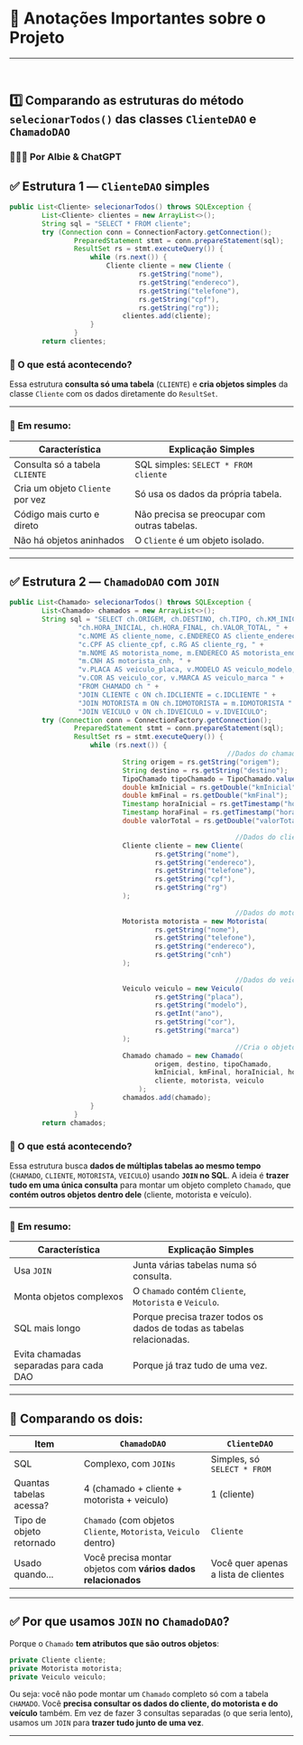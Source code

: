 # 📒 Anotações Importantes sobre o Projeto
---
&nbsp;
&nbsp;
## 1️⃣ Comparando as estruturas do método `selecionarTodos()` das classes `ClienteDAO` e `ChamadoDAO`
### 👩🏽‍💻 Por Albie & ChatGPT

## ✅ Estrutura 1 — **`ClienteDAO` simples**

```java
public List<Cliente> selecionarTodos() throws SQLException {
		List<Cliente> clientes = new ArrayList<>();
		String sql = "SELECT * FROM cliente";
		try (Connection conn = ConnectionFactory.getConnection();
				PreparedStatement stmt = conn.prepareStatement(sql);
				ResultSet rs = stmt.executeQuery()) {
					while (rs.next()) {
						Cliente cliente = new Cliente (
								rs.getString("nome"),
								rs.getString("endereco"),
								rs.getString("telefone"),
								rs.getString("cpf"),
								rs.getString("rg"));
							clientes.add(cliente);
					}
				}
		return clientes;
```

### 💬 O que está acontecendo?

Essa estrutura **consulta só uma tabela** (`CLIENTE`) e **cria objetos simples** da classe `Cliente` com os dados diretamente do `ResultSet`.

---

### 🧠 Em resumo:

| Característica                   | Explicação Simples                           |
| -------------------------------- | -------------------------------------------- |
| Consulta só a tabela `CLIENTE`   | SQL simples: `SELECT * FROM cliente`         |
| Cria um objeto `Cliente` por vez | Só usa os dados da própria tabela.           |
| Código mais curto e direto       | Não precisa se preocupar com outras tabelas. |
| Não há objetos aninhados         | O `Cliente` é um objeto isolado.             |

---

## ✅ Estrutura 2 — **`ChamadoDAO` com `JOIN`**

```java
public List<Chamado> selecionarTodos() throws SQLException {
		List<Chamado> chamados = new ArrayList<>();
		String sql = "SELECT ch.ORIGEM, ch.DESTINO, ch.TIPO, ch.KM_INICIAL, ch.KM_FINAL, " +
	             "ch.HORA_INICIAL, ch.HORA_FINAL, ch.VALOR_TOTAL, " +
	             "c.NOME AS cliente_nome, c.ENDERECO AS cliente_endereco, c.TELEFONE AS cliente_telefone, " +
	             "c.CPF AS cliente_cpf, c.RG AS cliente_rg, " +
	             "m.NOME AS motorista_nome, m.ENDERECO AS motorista_endereco, m.TELEFONE AS motorista_telefone, " +
	             "m.CNH AS motorista_cnh, " +
	             "v.PLACA AS veiculo_placa, v.MODELO AS veiculo_modelo, v.ANO AS veiculo_ano, " +
	             "v.COR AS veiculo_cor, v.MARCA AS veiculo_marca " +
	             "FROM CHAMADO ch " +
	             "JOIN CLIENTE c ON ch.IDCLIENTE = c.IDCLIENTE " +
	             "JOIN MOTORISTA m ON ch.IDMOTORISTA = m.IDMOTORISTA " +
	             "JOIN VEICULO v ON ch.IDVEICULO = v.IDVEICULO";
		try (Connection conn = ConnectionFactory.getConnection();
				PreparedStatement stmt = conn.prepareStatement(sql);
				ResultSet rs = stmt.executeQuery()) {
					while (rs.next()) {
                                                      //Dados do chamado
							String origem = rs.getString("origem");
							String destino = rs.getString("destino");
							TipoChamado tipoChamado = TipoChamado.valueOf(rs.getString("tipoChamado"));
							double kmInicial = rs.getDouble("kmInicial");
							double kmFinal = rs.getDouble("kmFinal");
							Timestamp horaInicial = rs.getTimestamp("horaInicial");
							Timestamp horaFinal = rs.getTimestamp("horaFinal");
							double valorTotal = rs.getDouble("valorTotal");

                                                        //Dados do cliente
							Cliente cliente = new Cliente(
									rs.getString("nome"),
									rs.getString("endereco"),
									rs.getString("telefone"),
									rs.getString("cpf"),
									rs.getString("rg")
							);
							
                                                        //Dados do motorista
							Motorista motorista = new Motorista(
									rs.getString("nome"),
									rs.getString("telefone"),
									rs.getString("endereco"),
									rs.getString("cnh")
							);
							
                                                        //Dados do veiculo
							Veiculo veiculo = new Veiculo(
									rs.getString("placa"),
									rs.getString("modelo"),
									rs.getInt("ano"),
									rs.getString("cor"),
									rs.getString("marca")
							);
                                                        //Cria o objeto chamado
							Chamado chamado = new Chamado(
									origem, destino, tipoChamado,
									kmInicial, kmFinal, horaInicial, horaFinal, valorTotal,
									cliente, motorista, veiculo
								);
							chamados.add(chamado);
					}
				}
		return chamados;
```

### 💬 O que está acontecendo?

Essa estrutura busca **dados de múltiplas tabelas ao mesmo tempo** (`CHAMADO`, `CLIENTE`, `MOTORISTA`, `VEICULO`) usando **`JOIN` no SQL**. A ideia é **trazer tudo em uma única consulta** para montar um objeto completo `Chamado`, que **contém outros objetos dentro dele** (cliente, motorista e veículo).

---

### 🧠 Em resumo:

| Característica                         | Explicação Simples                                                     |
| -------------------------------------- | ---------------------------------------------------------------------- |
| Usa `JOIN`                             | Junta várias tabelas numa só consulta.                                 |
| Monta objetos complexos                | O `Chamado` contém `Cliente`, `Motorista` e `Veiculo`.                 |
| SQL mais longo                         | Porque precisa trazer todos os dados de todas as tabelas relacionadas. |
| Evita chamadas separadas para cada DAO | Porque já traz tudo de uma vez.                                        |

---

## 🧩 Comparando os dois:

| Item                     | `ChamadoDAO`                                                     | `ClienteDAO`                         |
| ------------------------ | ---------------------------------------------------------------- | ------------------------------------ |
| SQL                      | Complexo, com `JOINs`                                            | Simples, só `SELECT * FROM`          |
| Quantas tabelas acessa?  | 4 (chamado + cliente + motorista + veiculo)                      | 1 (cliente)                          |
| Tipo de objeto retornado | `Chamado` (com objetos `Cliente`, `Motorista`, `Veiculo` dentro) | `Cliente`                            |
| Usado quando...          | Você precisa montar objetos com **vários dados relacionados**    | Você quer apenas a lista de clientes |

---

## ✅ Por que usamos `JOIN` no `ChamadoDAO`?

Porque o `Chamado` **tem atributos que são outros objetos**:

```java
private Cliente cliente;
private Motorista motorista;
private Veiculo veiculo;
```

Ou seja: você não pode montar um `Chamado` completo só com a tabela `CHAMADO`. Você **precisa consultar os dados do cliente, do motorista e do veículo** também. Em vez de fazer 3 consultas separadas (o que seria lento), usamos um `JOIN` para **trazer tudo junto de uma vez**.

---


